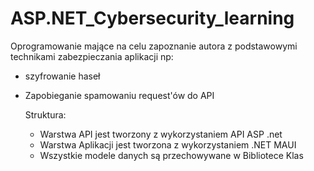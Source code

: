 # ASP.NET_Cybersecurity_learning

Oprogramowanie mające na celu zapoznanie autora z podstawowymi technikami zabezpieczania aplikacji np:
- szyfrowanie haseł
- Zapobieganie spamowaniu request'ów do API

  Struktura:
  - Warstwa API jest tworzony z wykorzystaniem API ASP .net
  - Warstwa Aplikacji jest tworzona z wykorzystaniem .NET MAUI
  - Wszystkie modele danych są przechowywane w Bibliotece Klas
